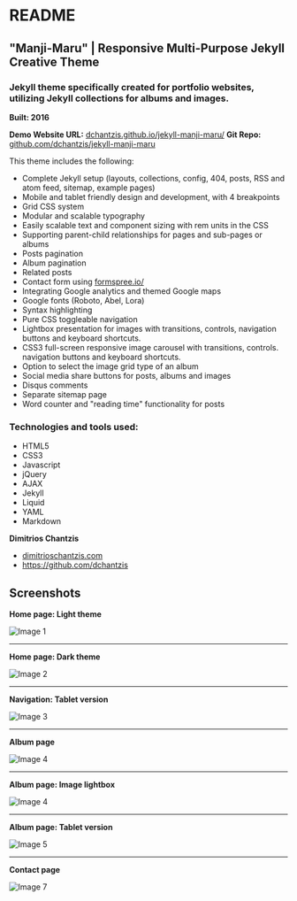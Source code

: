 # README

## **"Manji-Maru"** | Responsive Multi-Purpose Jekyll Creative Theme

### Jekyll theme specifically created for portfolio websites, utilizing Jekyll collections for albums and images.
**Built: 2016**

**Demo Website URL:** [dchantzis.github.io/jekyll-manji-maru/](http://dchantzis.github.io/jekyll-manji-maru/)
**Git Repo:** [github.com/dchantzis/jekyll-manji-maru](https://github.com/dchantzis/jekyll-manji-maru)

This theme includes the following:

- Complete Jekyll setup (layouts, collections, config, 404, posts, RSS and atom feed, sitemap, example pages)
- Mobile and tablet friendly design and development, with 4 breakpoints
- Grid CSS system
- Modular and scalable typography
- Easily scalable text and component sizing with rem units in the CSS
- Supporting parent-child relationships for pages and sub-pages or albums
- Posts pagination
- Album pagination
- Related posts
- Contact form using [formspree.io/](https://formspree.io/)
- Integrating Google analytics and themed Google maps
- Google fonts (Roboto, Abel, Lora)
- Syntax highlighting
- Pure CSS toggleable navigation
- Lightbox presentation for images with transitions, controls, navigation buttons and keyboard shortcuts.
- CSS3 full-screen responsive image carousel with transitions, controls. navigation buttons and keyboard shortcuts.
- Option to select the image grid type of an album
- Social media share buttons for posts, albums and images
- Disqus comments
- Separate sitemap page
- Word counter and "reading time" functionality for posts

### Technologies and tools used:

- HTML5
- CSS3
- Javascript
- jQuery
- AJAX
- Jekyll
- Liquid
- YAML
- Markdown

**Dimitrios Chantzis**

- [dimitrioschantzis.com](http://www.dimitrioschantzis.com)
- <https://github.com/dchantzis>

## Screenshots

**Home page: Light theme**

![Image 1](http://dchantzis.github.io/jekyll-manji-maru/assets/img/screenshots/screenshot-1.jpg)

---

**Home page: Dark theme**

![Image 2](http://dchantzis.github.io/jekyll-manji-maru/assets/img/screenshots/screenshot-2.jpg)

---

**Navigation: Tablet version**

![Image 3](http://dchantzis.github.io/jekyll-manji-maru/assets/img/screenshots/screenshot-3.jpg)

---

**Album page**

![Image 4](http://dchantzis.github.io/jekyll-manji-maru/assets/img/screenshots/screenshot-4.jpg)

---

**Album page: Image lightbox**

![Image 4](http://dchantzis.github.io/jekyll-manji-maru/assets/img/screenshots/screenshot-4.jpg)

---

**Album page: Tablet version**

![Image 5](http://dchantzis.github.io/jekyll-manji-maru/assets/img/screenshots/screenshot-5.jpg)

---

**Contact page**

![Image 7](http://dchantzis.github.io/jekyll-manji-maru/assets/img/screenshots/screenshot-7.jpg)
